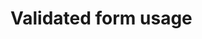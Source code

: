 <EuiPageHeader>
  <EuiPageHeaderSection>
    <EuiTitle @size="l">
      <h1>
        Validated form usage
      </h1>
    </EuiTitle>
  </EuiPageHeaderSection>
</EuiPageHeader>